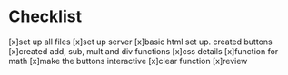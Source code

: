 # Checklist 
[x]set up all files
[x]set up server
[x]basic html set up. created buttons
[x]created add, sub, mult and div functions
[x]css details
[x]function for math
[x]make the buttons interactive
[x]clear function
[x]review
